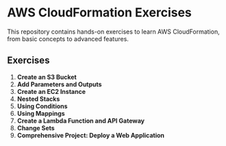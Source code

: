 # AWS CloudFormation Exercises

This repository contains hands-on exercises to learn AWS CloudFormation, from basic concepts to advanced features.

## Exercises

1. **Create an S3 Bucket**
2. **Add Parameters and Outputs**
3. **Create an EC2 Instance**
4. **Nested Stacks**
5. **Using Conditions**
6. **Using Mappings**
7. **Create a Lambda Function and API Gateway**
8. **Change Sets**
9. **Comprehensive Project: Deploy a Web Application**

